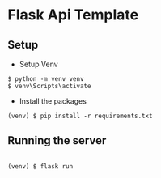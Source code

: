 # Flask Api Template

## Setup

- Setup Venv

```
$ python -m venv venv
$ venv\Scripts\activate
```

- Install the packages

```
(venv) $ pip install -r requirements.txt
```
## Running the server
```

(venv) $ flask run

```


